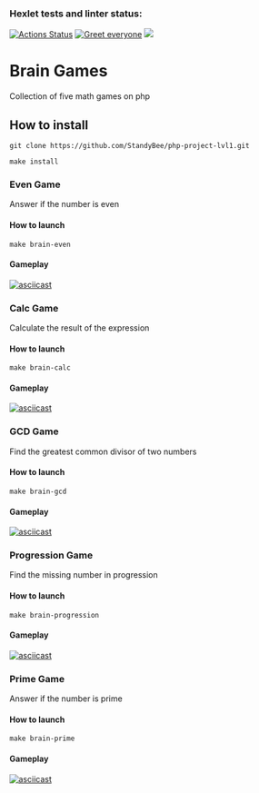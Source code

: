 ### Hexlet tests and linter status:
[![Actions Status](https://github.com/StandyBee/php-project-lvl1/workflows/hexlet-check/badge.svg)](https://github.com/StandyBee/php-project-lvl1/actions)
[![Greet everyone](https://github.com/StandyBee/php-project-lvl1/actions/workflows/workflow.yml/badge.svg)](https://github.com/StandyBee/php-project-lvl1/actions/workflows/workflow.yml)
<a href="https://codeclimate.com/github/codeclimate/codeclimate/maintainability"><img src="https://api.codeclimate.com/v1/badges/a99a88d28ad37a79dbf6/maintainability" /></a>

# Brain Games
Collection of five math games on php 

## How to install
```
git clone https://github.com/StandyBee/php-project-lvl1.git
```
```
make install
```

### Even Game
Answer if the number is even

#### How to launch
```
make brain-even
```

#### Gameplay 
[![asciicast](https://asciinema.org/a/489660.svg)](https://asciinema.org/a/489660)

### Calc Game
Calculate the result of the expression

#### How to launch
```
make brain-calc
```
#### Gameplay
[![asciicast](https://asciinema.org/a/490162.svg)](https://asciinema.org/a/490162)

### GCD Game
Find the greatest common divisor of two numbers

#### How to launch
```
make brain-gcd
```
#### Gameplay
[![asciicast](https://asciinema.org/a/490184.svg)](https://asciinema.org/a/490184)

### Progression Game
Find the missing number in progression

#### How to launch
```
make brain-progression
```
#### Gameplay
[![asciicast](https://asciinema.org/a/490401.svg)](https://asciinema.org/a/490401)

### Prime Game
Answer if the number is prime

#### How to launch
```
make brain-prime
```
#### Gameplay
[![asciicast](https://asciinema.org/a/490418.svg)](https://asciinema.org/a/490418)









